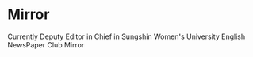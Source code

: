 # Mirror
Currently Deputy Editor in Chief in Sungshin Women's University English NewsPaper Club Mirror  
